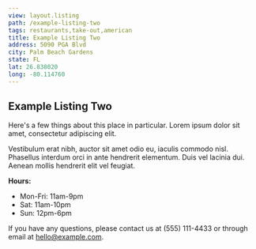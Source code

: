 ```yaml
---
view: layout.listing
path: /example-listing-two
tags: restaurants,take-out,american
title: Example Listing Two
address: 5090 PGA Blvd
city: Palm Beach Gardens
state: FL
lat: 26.838020
long: -80.114760
---
```


## Example Listing Two

Here's a few things about this place in particular. Lorem ipsum dolor sit amet, consectetur adipiscing elit.

Vestibulum erat nibh, auctor sit amet odio eu, iaculis commodo nisl. Phasellus interdum orci in ante hendrerit elementum. Duis vel lacinia dui. Aenean mollis hendrerit elit vel feugiat.

**Hours:**
- Mon-Fri: 11am-9pm
- Sat: 11am-10pm
- Sun: 12pm-6pm

If you have any questions, please contact us at (555) 111-4433 or through email at [hello@example.com](mailto:hello@example.com).
